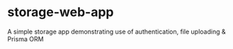 # storage-web-app
A simple storage app demonstrating use of authentication, file uploading &amp; Prisma ORM

